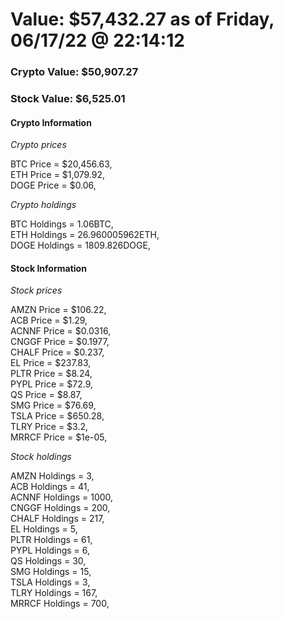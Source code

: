 # Value: $57,432.27 as of Friday, 06/17/22 @ 22:14:12 

### Crypto Value: $50,907.27

### Stock Value: $6,525.01

#### Crypto Information 
*Crypto prices* 

BTC Price = $20,456.63,  
ETH Price = $1,079.92,  
DOGE Price = $0.06,  


*Crypto holdings* 

BTC Holdings = 1.06BTC,  
ETH Holdings = 26.960005962ETH,  
DOGE Holdings = 1809.826DOGE,  


#### Stock Information 

*Stock prices* 

AMZN Price = $106.22,  
ACB Price = $1.29,  
ACNNF Price = $0.0316,  
CNGGF Price = $0.1977,  
CHALF Price = $0.237,  
EL Price = $237.83,  
PLTR Price = $8.24,  
PYPL Price = $72.9,  
QS Price = $8.87,  
SMG Price = $76.69,  
TSLA Price = $650.28,  
TLRY Price = $3.2,  
MRRCF Price = $1e-05,  


*Stock holdings* 

AMZN Holdings = 3,  
ACB Holdings = 41,  
ACNNF Holdings = 1000,  
CNGGF Holdings = 200,  
CHALF Holdings = 217,  
EL Holdings = 5,  
PLTR Holdings = 61,  
PYPL Holdings = 6,  
QS Holdings = 30,  
SMG Holdings = 15,  
TSLA Holdings = 3,  
TLRY Holdings = 167,  
MRRCF Holdings = 700,  


